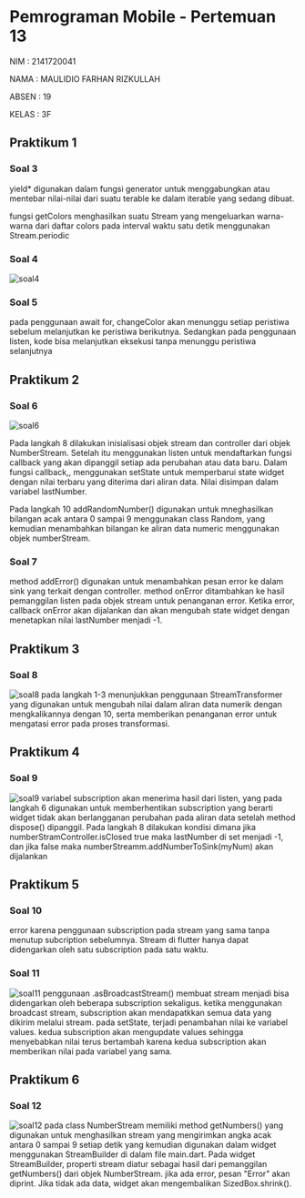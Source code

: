 # Pemrograman Mobile - Pertemuan 13

NIM : 2141720041

NAMA : MAULIDIO FARHAN RIZKULLAH

ABSEN : 19

KELAS : 3F

## Praktikum 1

### Soal 3
yield* digunakan dalam fungsi generator untuk menggabungkan atau mentebar nilai-nilai dari suatu terable ke dalam iterable yang sedang dibuat.

fungsi getColors menghasilkan suatu Stream<Color> yang mengeluarkan warna-warna dari daftar colors pada interval waktu satu detik menggunakan Stream.periodic

### Soal 4
![soal4](docs/p1n4.gif)

### Soal 5

pada penggunaan await for, changeColor akan menunggu setiap peristiwa sebelum melanjutkan ke peristiwa berikutnya. Sedangkan pada penggunaan listen, kode bisa melanjutkan eksekusi tanpa menunggu peristiwa selanjutnya

## Praktikum 2

### Soal 6
![soal6](docs/p2n6.gif)

Pada langkah 8 dilakukan inisialisasi objek stream dan controller dari objek NumberStream. Setelah itu menggunakan listen untuk mendaftarkan fungsi callback yang akan dipanggil setiap ada perubahan atau data baru. Dalam fungsi callback,, menggunakan setState untuk memperbarui state widget dengan nilai terbaru yang diterima dari aliran data. Nilai disimpan dalam variabel lastNumber.

Pada langkah 10 addRandomNumber() digunakan untuk mneghasilkan bilangan acak antara 0 sampai 9 menggunakan class Random, yang kemudian menambahkan bilangan ke aliran data numeric menggunakan objek numberStream.

### Soal 7
method addError() digunakan untuk menambahkan pesan error ke dalam sink yang terkait dengan controller. method onError ditambahkan ke hasil pemanggilan listen pada objek stream untuk penanganan error. Ketika error, callback onError akan dijalankan dan akan mengubah state widget dengan menetapkan nilai lastNumber menjadi -1.

## Praktikum 3

### Soal 8
![soal8](docs/p3n8.gif)
pada langkah 1-3 menunjukkan penggunaan StreamTransformer yang digunakan untuk mengubah nilai dalam aliran data numerik dengan mengkalikannya dengan 10, serta memberikan penanganan error untuk mengatasi error pada proses transformasi.

## Praktikum 4

### Soal 9
![soal9](docs/p4n9.gif)
variabel subscription akan menerima hasil dari listen, yang pada langkah 6 digunakan untuk memberhentikan subscription yang berarti widget tidak akan berlangganan perubahan pada aliran data setelah method dispose() dipanggil. Pada langkah 8 dilakukan kondisi dimana jika numberStramController.isClosed true maka lastNumber di set menjadi -1, dan jika false maka numberStreamm.addNumberToSink(myNum) akan dijalankan

## Praktikum 5

### Soal 10
error karena penggunaan subscription pada stream yang sama tanpa menutup subcription sebelumnya. Stream di flutter hanya dapat didengarkan oleh satu subscription pada satu waktu.

### Soal 11
![soal11](docs/p5n11.gif)
penggunaan .asBroadcastStream() membuat stream menjadi bisa didengarkan oleh beberapa subscription sekaligus. ketika menggunakan broadcast stream, subscription akan mendapatkkan semua data yang dikirim melalui stream. pada setState, terjadi penambahan nilai ke variabel values. kedua subscription akan mengupdate values sehingga menyebabkan nilai terus bertambah karena kedua subscription akan memberikan nilai pada variabel yang sama.

## Praktikum 6

### Soal 12
![soal12](docs/p6n12.gif)
pada class NumberStream memiliki method getNumbers() yang digunakan untuk menghasilkan stream yang mengirimkan angka acak antara 0 sampai 9 setiap detik yang kemudian digunakan dalam widget menggunakan StreamBuilder di dalam file main.dart. Pada widget StreamBuilder, properti stream diatur sebagai hasil dari pemanggilan getNumbers() dari objek NumberStream. jika ada error, pesan "Error" akan diprint. Jika tidak ada data, widget akan mengembalikan SizedBox.shrink().
